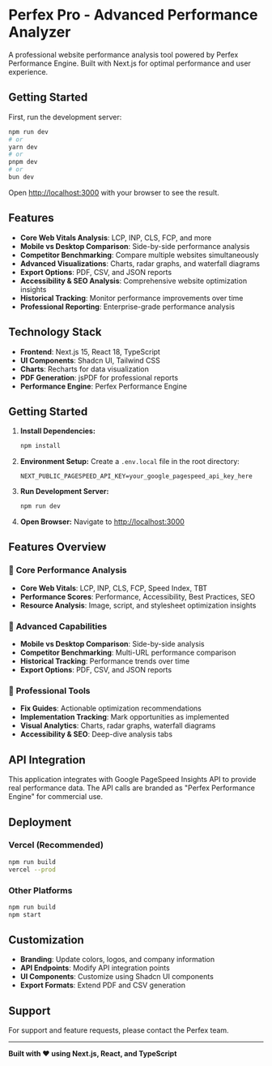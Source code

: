 # Perfex Pro - Advanced Performance Analyzer

A professional website performance analysis tool powered by Perfex Performance Engine. Built with Next.js for optimal performance and user experience.

## Getting Started

First, run the development server:

```bash
npm run dev
# or
yarn dev
# or
pnpm dev
# or
bun dev
```

Open [http://localhost:3000](http://localhost:3000) with your browser to see the result.

## Features

- **Core Web Vitals Analysis**: LCP, INP, CLS, FCP, and more
- **Mobile vs Desktop Comparison**: Side-by-side performance analysis
- **Competitor Benchmarking**: Compare multiple websites simultaneously
- **Advanced Visualizations**: Charts, radar graphs, and waterfall diagrams
- **Export Options**: PDF, CSV, and JSON reports
- **Accessibility & SEO Analysis**: Comprehensive website optimization insights
- **Historical Tracking**: Monitor performance improvements over time
- **Professional Reporting**: Enterprise-grade performance analysis

## Technology Stack

- **Frontend**: Next.js 15, React 18, TypeScript
- **UI Components**: Shadcn UI, Tailwind CSS
- **Charts**: Recharts for data visualization
- **PDF Generation**: jsPDF for professional reports
- **Performance Engine**: Perfex Performance Engine

## Getting Started

1. **Install Dependencies:**
   ```bash
   npm install
   ```

2. **Environment Setup:**
   Create a `.env.local` file in the root directory:
   ```env
   NEXT_PUBLIC_PAGESPEED_API_KEY=your_google_pagespeed_api_key_here
   ```

3. **Run Development Server:**
   ```bash
   npm run dev
   ```

4. **Open Browser:**
   Navigate to [http://localhost:3000](http://localhost:3000)

## Features Overview

### 🚀 **Core Performance Analysis**
- **Core Web Vitals**: LCP, INP, CLS, FCP, Speed Index, TBT
- **Performance Scores**: Performance, Accessibility, Best Practices, SEO
- **Resource Analysis**: Image, script, and stylesheet optimization insights

### 📱 **Advanced Capabilities**
- **Mobile vs Desktop Comparison**: Side-by-side analysis
- **Competitor Benchmarking**: Multi-URL performance comparison
- **Historical Tracking**: Performance trends over time
- **Export Options**: PDF, CSV, and JSON reports

### 🎯 **Professional Tools**
- **Fix Guides**: Actionable optimization recommendations
- **Implementation Tracking**: Mark opportunities as implemented
- **Visual Analytics**: Charts, radar graphs, waterfall diagrams
- **Accessibility & SEO**: Deep-dive analysis tabs

## API Integration

This application integrates with Google PageSpeed Insights API to provide real performance data. The API calls are branded as "Perfex Performance Engine" for commercial use.

## Deployment

### **Vercel (Recommended)**
```bash
npm run build
vercel --prod
```

### **Other Platforms**
```bash
npm run build
npm start
```

## Customization

- **Branding**: Update colors, logos, and company information
- **API Endpoints**: Modify API integration points
- **UI Components**: Customize using Shadcn UI components
- **Export Formats**: Extend PDF and CSV generation

## Support

For support and feature requests, please contact the Perfex team.

---

**Built with ❤️ using Next.js, React, and TypeScript**
